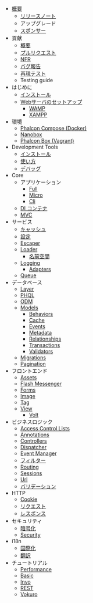 - [概要](/[[language]]/[[version]]/introduction) 
    - [リリースノート](https://github.com/phalcon/cphalcon/blob/4.0.x/CHANGELOG.md)
    - アップグレード
    - [スポンサー](/[[language]]/[[version]]/sponsors)
- 貢献 
    - [概要](/[[language]]/[[version]]/contributions)
    - [プルリクエスト](/[[language]]/[[version]]/new-pull-request)
    - [NFR](/[[language]]/[[version]]/new-feature-request)
    - [バグ報告](/[[language]]/[[version]]/generating-backtrace)
    - [再現テスト](/[[language]]/[[version]]/reproducible-tests)
    - Testing guide
- はじめに 
    - [インストール](/[[language]]/[[version]]/installation)
    - [Webサーバのセットアップ](/[[language]]/[[version]]/webserver-setup) 
        - [WAMP](/[[language]]/[[version]]/webserver-wamp)
        - [XAMPP](/[[language]]/[[version]]/webserver-xampp)
- 環境 
    - [Phalcon Compose (Docker)](/[[language]]/[[version]]/environments-docker)
    - [Nanobox](/[[language]]/[[version]]/environments-nanobox)
    - [Phalcon Box (Vagrant)](/[[language]]/[[version]]/environments-vagrant)
- Development Tools 
    - [インストール](/[[language]]/[[version]]/devtools-installation)
    - [使い方](/[[language]]/[[version]]/devtools-usage)
    - [デバッグ](/[[language]]/[[version]]/debug)
- Core 
    - アプリケーション 
        - [Full](/[[language]]/[[version]]/application)
        - [Micro](/[[language]]/[[version]]/application-micro)
        - [Cli](/[[language]]/[[version]]/application-cli)
    - [DI コンテナ](/[[language]]/[[version]]/di)
    - [MVC](/[[language]]/[[version]]/mvc)
- サービス 
    - [キャッシュ](/[[language]]/[[version]]/cache)
    - [設定](/[[language]]/[[version]]/config)
    - [Escaper](/[[language]]/[[version]]/escaper)
    - [Loader](/[[language]]/[[version]]/loader) 
        - [名前空間](/[[language]]/[[version]]/namespaces)
    - [Logging](/[[language]]/[[version]]/logging) 
        - [Adapters](/[[language]]/[[version]]/logging#usage)
    - [Queue](/[[language]]/[[version]]/queue)
- データベース 
    - [Layer](/[[language]]/[[version]]/db-layer)
    - [PHQL](/[[language]]/[[version]]/db-phql)
    - [ODM](/[[language]]/[[version]]/db-odm)
    - [Models](/[[language]]/[[version]]/db-models) 
        - [Behaviors](/[[language]]/[[version]]/db-models-behaviors)
        - [Cache](/[[language]]/[[version]]/db-models-cache)
        - [Events](/[[language]]/[[version]]/db-models-events)
        - [Metadata](/[[language]]/[[version]]/db-models-metadata)
        - [Relationships](/[[language]]/[[version]]/db-models-relationships)
        - [Transactions](/[[language]]/[[version]]/db-models-transactions)
        - [Validators](/[[language]]/[[version]]/db-models-validation)
    - [Migrations](/[[language]]/[[version]]/db-migrations)
    - [Pagination](/[[language]]/[[version]]/db-pagination)
- フロントエンド 
    - [Assets](/[[language]]/[[version]]/assets)
    - [Flash Messenger](/[[language]]/[[version]]/flash)
    - [Forms](/[[language]]/[[version]]/forms)
    - [Image](/[[language]]/[[version]]/image)
    - [Tag](/[[language]]/[[version]]/tag)
    - [View](/[[language]]/[[version]]/views) 
        - [Volt](/[[language]]/[[version]]/volt)
- ビジネスロジック 
    - [Access Control Lists](/[[language]]/[[version]]/acl)
    - [Annotations](/[[language]]/[[version]]/annotations)
    - [Controllers](/[[language]]/[[version]]/controllers)
    - [Dispatcher](/[[language]]/[[version]]/dispatcher)
    - [Event Manager](/[[language]]/[[version]]/events)
    - [フィルター](/[[language]]/[[version]]/filter)
    - [Routing](/[[language]]/[[version]]/routing)
    - [Sessions](/[[language]]/[[version]]/session)
    - [Url](/[[language]]/[[version]]/url)
    - [バリデーション](/[[language]]/[[version]]/validation)
- HTTP 
    - [Cookie](/[[language]]/[[version]]/cookies)
    - [リクエスト](/[[language]]/[[version]]/request)
    - [レスポンス](/[[language]]/[[version]]/response)
- セキュリティ 
    - [暗号化](/[[language]]/[[version]]/crypt)
    - [Security](/[[language]]/[[version]]/security)
- i18n 
    - [国際化](/[[language]]/[[version]]/i18n)
    - [翻訳](/[[language]]/[[version]]/translate)
- チュートリアル 
    - [Performance](/[[language]]/[[version]]/performance)
    - [Basic](/[[language]]/[[version]]/tutorial-base)
    - [Invo](/[[language]]/[[version]]/tutorial-invo)
    - [REST](/[[language]]/[[version]]/tutorial-rest)
    - [Vokuro](/[[language]]/[[version]]/tutorial-vokuro)